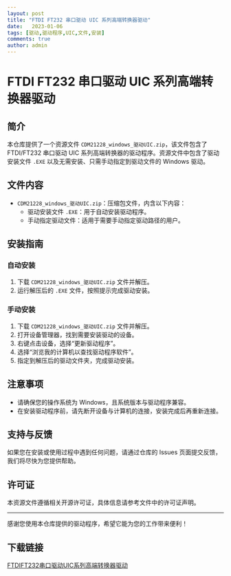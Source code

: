 ```yaml
---
layout: post
title: "FTDI FT232 串口驱动 UIC 系列高端转换器驱动"
date:   2023-01-06
tags: [驱动,驱动程序,UIC,文件,安装]
comments: true
author: admin
---
```

# FTDI FT232 串口驱动 UIC 系列高端转换器驱动

## 简介
本仓库提供了一个资源文件 `CDM21228_windows_驱动UIC.zip`，该文件包含了 FTDI/FT232 串口驱动 UIC 系列高端转换器的驱动程序。资源文件中包含了驱动安装文件 `.EXE` 以及无需安装、只需手动指定到驱动文件的 Windows 驱动。

## 文件内容
- `CDM21228_windows_驱动UIC.zip`：压缩包文件，内含以下内容：
  - 驱动安装文件 `.EXE`：用于自动安装驱动程序。
  - 手动指定驱动文件：适用于需要手动指定驱动路径的用户。

## 安装指南
### 自动安装
1. 下载 `CDM21228_windows_驱动UIC.zip` 文件并解压。
2. 运行解压后的 `.EXE` 文件，按照提示完成驱动安装。

### 手动安装
1. 下载 `CDM21228_windows_驱动UIC.zip` 文件并解压。
2. 打开设备管理器，找到需要安装驱动的设备。
3. 右键点击设备，选择“更新驱动程序”。
4. 选择“浏览我的计算机以查找驱动程序软件”。
5. 指定到解压后的驱动文件夹，完成驱动安装。

## 注意事项
- 请确保您的操作系统为 Windows，且系统版本与驱动程序兼容。
- 在安装驱动程序前，请先断开设备与计算机的连接，安装完成后再重新连接。

## 支持与反馈
如果您在安装或使用过程中遇到任何问题，请通过仓库的 Issues 页面提交反馈，我们将尽快为您提供帮助。

## 许可证
本资源文件遵循相关开源许可证，具体信息请参考文件中的许可证声明。

---

感谢您使用本仓库提供的驱动程序，希望它能为您的工作带来便利！

## 下载链接

[FTDIFT232串口驱动UIC系列高端转换器驱动](https://pan.quark.cn/s/35e2b592948c)
